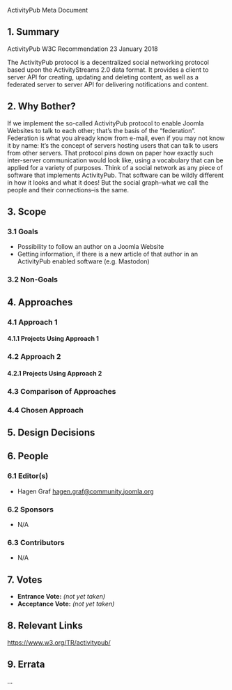ActivityPub Meta Document

## 1. Summary

ActivityPub
W3C Recommendation 23 January 2018

The ActivityPub protocol is a decentralized social networking protocol based upon the ActivityStreams 2.0 data format. It provides a client to server API for creating, updating and deleting content, as well as a federated server to server API for delivering notifications and content.

## 2. Why Bother?

If we implement the so-called ActivityPub protocol to enable Joomla Websites to talk to each other; that’s the basis of the “federation”. Federation is what you already know from e-mail, even if you may not know it by name: It’s the concept of servers hosting users that can talk to users from other servers. That protocol pins down on paper how exactly such inter-server communication would look like, using a vocabulary that can be applied for a variety of purposes.
Think of a social network as any piece of software that implements ActivityPub. That software can be wildly different in how it looks and what it does! But the social graph–what we call the people and their connections–is the same.

## 3. Scope

### 3.1 Goals

- Possibility to follow an author on a Joomla Website
- Getting information, if there is a new article of that author in an ActivityPub enabled software (e.g. Mastodon)

### 3.2 Non-Goals

## 4. Approaches

### 4.1 Approach 1

#### 4.1.1 Projects Using Approach 1

### 4.2 Approach 2

#### 4.2.1 Projects Using Approach 2

### 4.3 Comparison of Approaches

### 4.4 Chosen Approach

## 5. Design Decisions

## 6. People

### 6.1 Editor(s)

* Hagen Graf hagen.graf@community.joomla.org

### 6.2 Sponsors

* N/A

### 6.3 Contributors

* N/A

## 7. Votes

* **Entrance Vote:** _(not yet taken)_
* **Acceptance Vote:** _(not yet taken)_

## 8. Relevant Links

https://www.w3.org/TR/activitypub/

## 9. Errata

...
